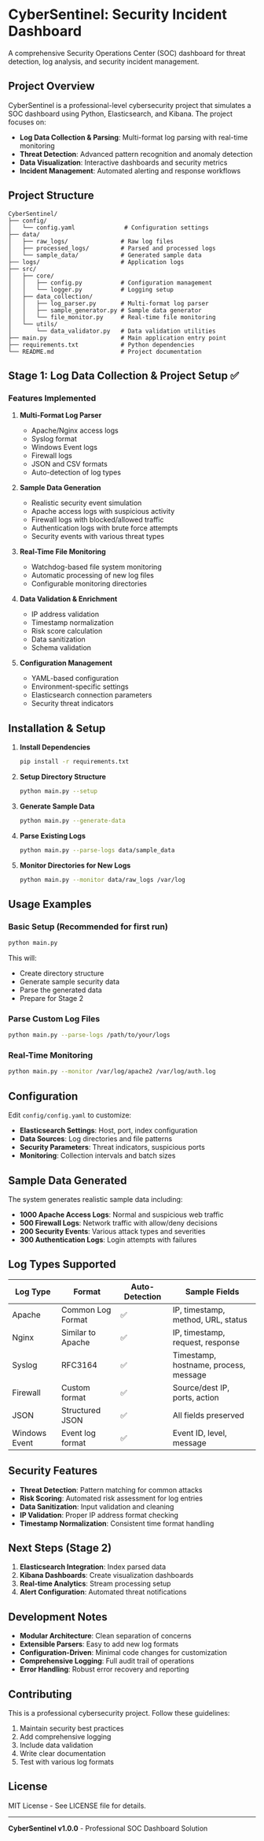 # CyberSentinel: Security Incident Dashboard

A comprehensive Security Operations Center (SOC) dashboard for threat detection, log analysis, and security incident management.

## Project Overview

CyberSentinel is a professional-level cybersecurity project that simulates a SOC dashboard using Python, Elasticsearch, and Kibana. The project focuses on:

- **Log Data Collection & Parsing**: Multi-format log parsing with real-time monitoring
- **Threat Detection**: Advanced pattern recognition and anomaly detection
- **Data Visualization**: Interactive dashboards and security metrics
- **Incident Management**: Automated alerting and response workflows

## Project Structure

```
CyberSentinel/
├── config/
│   └── config.yaml              # Configuration settings
├── data/
│   ├── raw_logs/               # Raw log files
│   ├── processed_logs/         # Parsed and processed logs
│   └── sample_data/            # Generated sample data
├── logs/                       # Application logs
├── src/
│   ├── core/
│   │   ├── config.py           # Configuration management
│   │   └── logger.py           # Logging setup
│   ├── data_collection/
│   │   ├── log_parser.py       # Multi-format log parser
│   │   ├── sample_generator.py # Sample data generator
│   │   └── file_monitor.py     # Real-time file monitoring
│   └── utils/
│       └── data_validator.py   # Data validation utilities
├── main.py                     # Main application entry point
├── requirements.txt            # Python dependencies
└── README.md                   # Project documentation
```

## Stage 1: Log Data Collection & Project Setup ✅

### Features Implemented

1. **Multi-Format Log Parser**
   - Apache/Nginx access logs
   - Syslog format
   - Windows Event logs
   - Firewall logs
   - JSON and CSV formats
   - Auto-detection of log types

2. **Sample Data Generation**
   - Realistic security event simulation
   - Apache access logs with suspicious activity
   - Firewall logs with blocked/allowed traffic
   - Authentication logs with brute force attempts
   - Security events with various threat types

3. **Real-Time File Monitoring**
   - Watchdog-based file system monitoring
   - Automatic processing of new log files
   - Configurable monitoring directories

4. **Data Validation & Enrichment**
   - IP address validation
   - Timestamp normalization
   - Risk score calculation
   - Data sanitization
   - Schema validation

5. **Configuration Management**
   - YAML-based configuration
   - Environment-specific settings
   - Elasticsearch connection parameters
   - Security threat indicators

## Installation & Setup

1. **Install Dependencies**
   ```bash
   pip install -r requirements.txt
   ```

2. **Setup Directory Structure**
   ```bash
   python main.py --setup
   ```

3. **Generate Sample Data**
   ```bash
   python main.py --generate-data
   ```

4. **Parse Existing Logs**
   ```bash
   python main.py --parse-logs data/sample_data
   ```

5. **Monitor Directories for New Logs**
   ```bash
   python main.py --monitor data/raw_logs /var/log
   ```

## Usage Examples

### Basic Setup (Recommended for first run)
```bash
python main.py
```
This will:
- Create directory structure
- Generate sample security data
- Parse the generated data
- Prepare for Stage 2

### Parse Custom Log Files
```bash
python main.py --parse-logs /path/to/your/logs
```

### Real-Time Monitoring
```bash
python main.py --monitor /var/log/apache2 /var/log/auth.log
```

## Configuration

Edit `config/config.yaml` to customize:

- **Elasticsearch Settings**: Host, port, index configuration
- **Data Sources**: Log directories and file patterns
- **Security Parameters**: Threat indicators, suspicious ports
- **Monitoring**: Collection intervals and batch sizes

## Sample Data Generated

The system generates realistic sample data including:

- **1000 Apache Access Logs**: Normal and suspicious web traffic
- **500 Firewall Logs**: Network traffic with allow/deny decisions
- **200 Security Events**: Various attack types and severities
- **300 Authentication Logs**: Login attempts with failures

## Log Types Supported

| Log Type | Format | Auto-Detection | Sample Fields |
|----------|--------|----------------|---------------|
| Apache | Common Log Format | ✅ | IP, timestamp, method, URL, status |
| Nginx | Similar to Apache | ✅ | IP, timestamp, request, response |
| Syslog | RFC3164 | ✅ | Timestamp, hostname, process, message |
| Firewall | Custom format | ✅ | Source/dest IP, ports, action |
| JSON | Structured JSON | ✅ | All fields preserved |
| Windows Event | Event log format | ✅ | Event ID, level, message |

## Security Features

- **Threat Detection**: Pattern matching for common attacks
- **Risk Scoring**: Automated risk assessment for log entries
- **Data Sanitization**: Input validation and cleaning
- **IP Validation**: Proper IP address format checking
- **Timestamp Normalization**: Consistent time format handling

## Next Steps (Stage 2)

1. **Elasticsearch Integration**: Index parsed data
2. **Kibana Dashboards**: Create visualization dashboards
3. **Real-time Analytics**: Stream processing setup
4. **Alert Configuration**: Automated threat notifications

## Development Notes

- **Modular Architecture**: Clean separation of concerns
- **Extensible Parsers**: Easy to add new log formats
- **Configuration-Driven**: Minimal code changes for customization
- **Comprehensive Logging**: Full audit trail of operations
- **Error Handling**: Robust error recovery and reporting

## Contributing

This is a professional cybersecurity project. Follow these guidelines:

1. Maintain security best practices
2. Add comprehensive logging
3. Include data validation
4. Write clear documentation
5. Test with various log formats

## License

MIT License - See LICENSE file for details.

---

**CyberSentinel v1.0.0** - Professional SOC Dashboard Solution